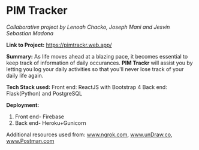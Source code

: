 # PIM Tracker
_Collaborative project by Lenoah Chacko, Joseph Mani and Jesvin Sebastian Madona_

**Link to Project:** https://pimtrackr.web.app/

**Summary:** 
As life moves ahead at a blazing pace, it becomes essential to keep track of information of daily occurances. **PIM Trackr** will assist you by letting you log your daily activities so that you'll never lose track of your daily life again.

**Tech Stack used:**
Front end: ReactJS with Bootstrap 4
Back end: Flask(Python) and PostgreSQL

**Deployment:**
  1) Front end- Firebase
  2) Back end- Heroku+Gunicorn

Additional resources used from: www.ngrok.com, www.unDraw.co, www.Postman.com
